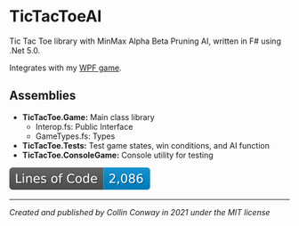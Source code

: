 # TicTacToeAI

Tic Tac Toe library with MinMax Alpha Beta Pruning AI, written in F# using .Net 5.0.

Integrates with my [WPF game](https://github.com/collinsc/TicTacToe).

## Assemblies

- __TicTacToe.Game:__ Main class library
	- Interop.fs: Public Interface
	- GameTypes.fs: Types
- __TicTacToe.Tests:__ Test game states, win conditions, and AI function
- __TicTacToe.ConsoleGame:__ Console utility for testing

![Generated Button](https://raw.githubusercontent.com/collinsc/TicTacToe/image-data/badge.svg)

---
_Created and published by Collin Conway in 2021 under the MIT license_
